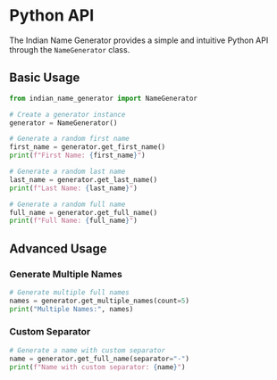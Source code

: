 # Python API

The Indian Name Generator provides a simple and intuitive Python API through the `NameGenerator` class.

## Basic Usage

```python
from indian_name_generator import NameGenerator

# Create a generator instance
generator = NameGenerator()

# Generate a random first name
first_name = generator.get_first_name()
print(f"First Name: {first_name}")

# Generate a random last name
last_name = generator.get_last_name()
print(f"Last Name: {last_name}")

# Generate a random full name
full_name = generator.get_full_name()
print(f"Full Name: {full_name}")
```

## Advanced Usage

### Generate Multiple Names

```python
# Generate multiple full names
names = generator.get_multiple_names(count=5)
print("Multiple Names:", names)
```

### Custom Separator

```python
# Generate a name with custom separator
name = generator.get_full_name(separator="-")
print(f"Name with custom separator: {name}")
```
